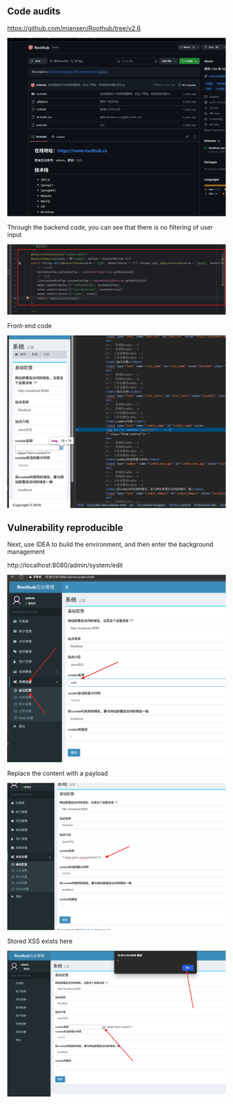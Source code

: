 ## Code audits

https://github.com/miansen/Roothub/tree/v2.6

<img src="png/20250814x1.png">

Through the backend code, you can see that there is no filtering of user input

<img src="png/20250814x2.png">

Front-end code

<img src="png/20250814xx4.png">

## Vulnerability reproducible

Next, use IDEA to build the environment, and then enter the background management

http://localhost:8080/admin/system/edit

<img src="png/20250814xx1.png">

Replace the content with a payload

<img src="png/20250814xx2.png">

Stored XSS exists here

<img src="png/20250814xx3.png">